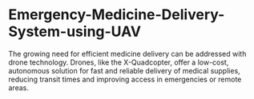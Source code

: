 # Emergency-Medicine-Delivery-System-using-UAV
The growing need for efficient medicine delivery can be addressed with drone technology. Drones, like the X-Quadcopter, offer a low-cost, autonomous solution for fast and reliable delivery of medical supplies, reducing transit times and improving access in emergencies or remote areas.
